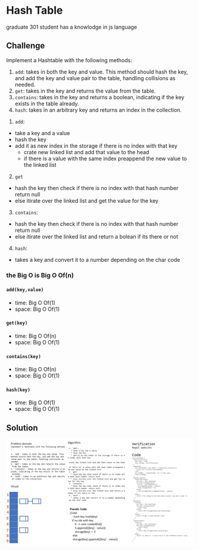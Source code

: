 # Hash Table
<!-- Short summary or background information -->
graduate 301 student has a knowlodge in js language
## Challenge
<!-- Description of the challenge -->
Implement a Hashtable with the following methods:

1. `add`: takes in both the key and value. This method should hash the key, and add the key and value pair to the table, handling collisions as needed.
2. `get`: takes in the key and returns the value from the table.
3. `contains`: takes in the key and returns a boolean, indicating if the key exists in the table already.
4. `hash`: takes in an arbitrary key and returns an index in the collection.
<!-- What approach did you take? Why? What is the Big O space/time for this approach? -->
 1. `add`:
   * take a key and a value 
   * hash the key
   * add it as new index in the storage if there is no index with that key
      - crate new linked list and add that value to the head
      - if there is  a value with the same index preappend the new value to the linked list
 2. `get`
   * hash the key then check if there is no index with that hash number return null
   * else itirate over the linked list and get the value for the key
 3. `contains`:
   * hash the key then check if there is no index with that hash number return null
   * else itirate over the linked list and return a bolean if its there or not
 4. `hash`:
   * takes a key and convert it to a number depending on the char code


### the Big O is Big O Of(n)
#### `add(key,value)`
- time: Big O Of(1)
- space: Big O Of(1)
#### `get(key)`
- time: Big O Of(n)
- space: Big O Of(1)
#### `contains(key)`
- time: Big O Of(n)
- space: Big O Of(1)
#### `hash(key)`
- time: Big O Of(1)
- space: Big O Of(1)

## Solution
<!-- Embedded whiteboard image -->
![array-reverse](../../assets/hashtable.png)


